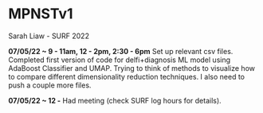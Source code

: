 # MPNSTv1
Sarah Liaw - SURF 2022

**07/05/22 ~ 9 - 11am, 12 - 2pm, 2:30 - 6pm** Set up relevant csv files.
Completed first version of code for delfi+diagnosis ML model
using AdaBoost Classifier and UMAP. Trying to think of methods
to visualize how to compare different dimensionality reduction techniques.
I also need to push a couple more files.

**07/05/22 ~ 12 -** Had meeting (check SURF log hours for details).